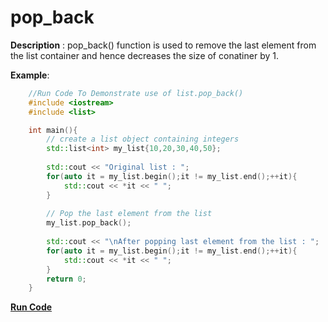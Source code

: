 # pop_back

**Description** : pop_back() function is used to remove the last element from the list container and hence decreases the size of conatiner by 1.

**Example**:
```cpp
    //Run Code To Demonstrate use of list.pop_back()
    #include <iostream>
    #include <list>

    int main(){
        // create a list object containing integers
        std::list<int> my_list{10,20,30,40,50};
        
        std::cout << "Original list : ";
        for(auto it = my_list.begin();it != my_list.end();++it){
            std::cout << *it << " ";
        }
        
        // Pop the last element from the list
        my_list.pop_back();
        
        std::cout << "\nAfter popping last element from the list : ";
        for(auto it = my_list.begin();it != my_list.end();++it){
            std::cout << *it << " ";
        }
        return 0;
    }

```
**[Run Code](https://rextester.com/ROT23751)**
